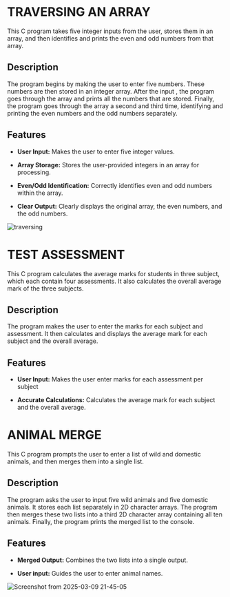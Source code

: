 # TRAVERSING AN ARRAY

This C program takes five integer inputs from the user, stores them in an array, and then identifies and prints the even and odd numbers from that array.

## Description

The program begins by making the user to enter five numbers. These numbers are then stored in an integer array. After the input , the program goes through the array and prints all the numbers that are stored. Finally, the program goes through the array a second and third time, identifying and printing the even numbers and the odd numbers separately.

## Features

*   **User Input:** Makes the user to enter five integer values.

*   **Array Storage:** Stores the user-provided integers in an array for processing.

*   **Even/Odd Identification:** Correctly identifies even and odd numbers within the array.

*   **Clear Output:** Clearly displays the original array, the even numbers, and the odd numbers.

![traversing](https://github.com/user-attachments/assets/fadd046c-9afe-42d6-954a-d4d9049a018f)

# TEST ASSESSMENT

This C program calculates the average marks for students in three subject, which each contain four assessments. It also calculates the overall average mark of the three subjects.

## Description

The program makes the user to enter the marks for each subject and assessment. It then calculates and displays the average mark for each subject and the overall average.

## Features 

*   **User Input:** Makes the user enter marks for each assessment per subject

* **Accurate Calculations:**  Calculates the average mark for each subject and the overall average.

# ANIMAL MERGE

This C program prompts the user to enter a list of wild and domestic animals, and then merges them into a single list.

## Description

The program asks the user to input five wild animals and five domestic animals. It stores each list separately in 2D character arrays. The program then merges these two lists into a third 2D character array containing all ten animals. Finally, the program prints the merged list to the console.

## Features
* **Merged Output:** Combines the two lists into a single output.
 
* **User input:** Guides the user to enter animal names.
 
![Screenshot from 2025-03-09 21-45-05](https://github.com/user-attachments/assets/d88ff418-39b9-444d-a73a-4f0924085d14)
